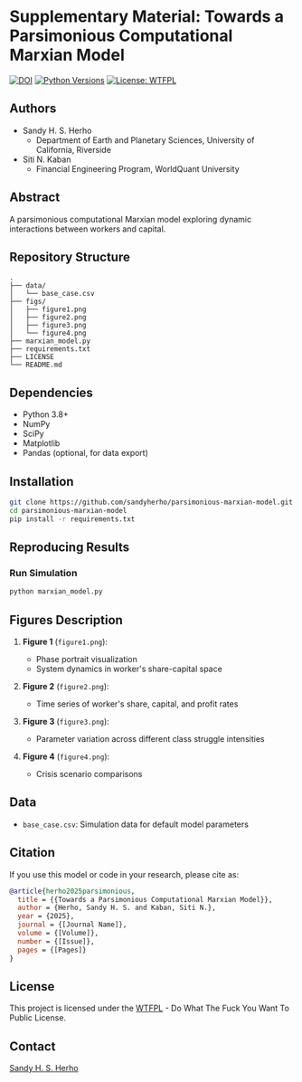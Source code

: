 # Supplementary Material: Towards a Parsimonious Computational Marxian Model

[![DOI](https://zenodo.org/badge/961695267.svg)](https://doi.org/10.5281/zenodo.15164962)
[![Python Versions](https://img.shields.io/badge/python-3.8%20%7C%203.9%20%7C%203.10-blue.svg)](https://www.python.org/downloads/)
[![License: WTFPL](https://img.shields.io/badge/License-WTFPL-brightgreen.svg)](http://www.wtfpl.net/about/)

## Authors
- Sandy H. S. Herho
  - Department of Earth and Planetary Sciences, University of California, Riverside
- Siti N. Kaban
  - Financial Engineering Program, WorldQuant University

## Abstract
A parsimonious computational Marxian model exploring dynamic interactions between workers and capital.

## Repository Structure
```
.
├── data/
│   └── base_case.csv
├── figs/
│   ├── figure1.png
│   ├── figure2.png
│   ├── figure3.png
│   └── figure4.png
├── marxian_model.py
├── requirements.txt
├── LICENSE
└── README.md
```

## Dependencies
- Python 3.8+
- NumPy
- SciPy
- Matplotlib
- Pandas (optional, for data export)

## Installation
```bash
git clone https://github.com/sandyherho/parsimonious-marxian-model.git
cd parsimonious-marxian-model
pip install -r requirements.txt
```

## Reproducing Results
### Run Simulation
```bash
python marxian_model.py
```

## Figures Description
1. **Figure 1** (`figure1.png`):
   - Phase portrait visualization
   - System dynamics in worker's share-capital space

2. **Figure 2** (`figure2.png`):
   - Time series of worker's share, capital, and profit rates

3. **Figure 3** (`figure3.png`):
   - Parameter variation across different class struggle intensities

4. **Figure 4** (`figure4.png`):
   - Crisis scenario comparisons

## Data
- `base_case.csv`: Simulation data for default model parameters

## Citation
If you use this model or code in your research, please cite as:

```bibtex
@article{herho2025parsimonious,
  title = {{Towards a Parsimonious Computational Marxian Model}},
  author = {Herho, Sandy H. S. and Kaban, Siti N.},
  year = {2025},
  journal = {[Journal Name]},
  volume = {[Volume]},
  number = {[Issue]},
  pages = {[Pages]}
}
```

## License
This project is licensed under the [WTFPL](LICENSE) - Do What The Fuck You Want To Public License.

## Contact
[Sandy H. S. Herho](mailto:sandy.herho@email.ucr.edu)
